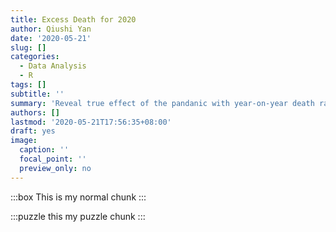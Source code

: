 ```yaml
---
title: Excess Death for 2020
author: Qiushi Yan
date: '2020-05-21'
slug: []
categories:
  - Data Analysis
  - R
tags: []
subtitle: ''
summary: 'Reveal true effect of the pandanic with year-on-year death rates'
authors: []
lastmod: '2020-05-21T17:56:35+08:00'
draft: yes
image:
  caption: ''
  focal_point: ''
  preview_only: no
---
```


:::box
This is my normal chunk
:::

:::puzzle
this my puzzle chunk
:::
